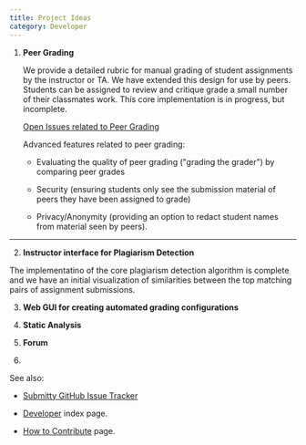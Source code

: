 ```yaml
---
title: Project Ideas
category: Developer
---
```



1. **Peer Grading**   

   We provide a detailed rubric for manual grading of student
   assignments by the instructor or TA.  We have extended this design
   for use by peers.  Students can be assigned to review and critique
   grade a small number of their classmates work.  This core
   implementation is in progress, but incomplete.  

   [Open Issues related to Peer Grading](https://github.com/Submitty/Submitty/issues?utf8=%E2%9C%93&q=is%3Aissue+is%3Aopen+peer)

   Advanced features related to peer grading:

   * Evaluating the quality of peer grading ("grading the grader") by
     comparing peer grades

   * Security (ensuring students only see the submission material of
     peers they have been assigned to grade)

   * Privacy/Anonymity (providing an option to redact student names
     from material seen by peers).


---


2. **Instructor interface for Plagiarism Detection**

  The implementatino of the core plagiarism detection algorithm is
  complete and we have an initial visualization of similarities
  between the top matching pairs of assignment submissions.



3. **Web GUI for creating automated grading configurations**

4. **Static Analysis**

5. **Forum**


6. 


See also:

* [Submitty GitHub Issue Tracker](https://github.com/Submitty/Submitty/issues)

* [Developer](index) index page.

* [How to Contribute](how_to_contribute) page.



